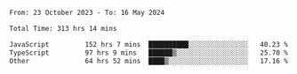 

<!--START_SECTION:waka-->

```txt
From: 23 October 2023 - To: 16 May 2024

Total Time: 313 hrs 14 mins

JavaScript         152 hrs 7 mins  ██████████░░░░░░░░░░░░░░░   40.23 %
TypeScript         97 hrs 9 mins   ██████▒░░░░░░░░░░░░░░░░░░   25.70 %
Other              64 hrs 52 mins  ████▒░░░░░░░░░░░░░░░░░░░░   17.16 %
```

<!--END_SECTION:waka-->
